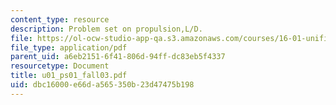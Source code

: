 ```yaml
---
content_type: resource
description: Problem set on propulsion,L/D.
file: https://ol-ocw-studio-app-qa.s3.amazonaws.com/courses/16-01-unified-engineering-i-ii-iii-iv-fall-2005-spring-2006/dbc16000e66da565350b23d47475b198_u01_ps01_fall03.pdf
file_type: application/pdf
parent_uid: a6eb2151-6f41-806d-94ff-dc83eb5f4337
resourcetype: Document
title: u01_ps01_fall03.pdf
uid: dbc16000-e66d-a565-350b-23d47475b198
---
```

